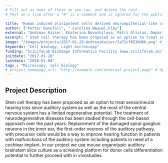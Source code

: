 ```yaml
---
# Fill out as many of these as you can, and delete the rest.
# Text on a line after a "#" is a comment and is ignored for the published page.

title: "Human induced pluripotent cells derived neuroepithelial-like cells differentiation potential in the presence of the mouse auditory brainstem milieu"
author: ["Petter Ranefall", " Carolina W&auml;hlby"]
external: "Andreas Kaiser, Ekaterina Novozhilova, Petri Olivius, Department of Surgical Sciences, Uppsala University"
excerpt: " Stem cell therapy has been proposed as an option to treat sensorineural hearing loss since auditory system as well as the most of the central nervous system has a limited regenerative potential. The ..."
image: "/images/projects/2017-01-20-AndreasKaiser/5a71cf0530d66.png" # Image should be pushed to /images/projects/YYYY-MM-DD-projectid/ before
keywords: "Cell biology, Light microscopy"
funding: "SciLifeLab BioImage Informatics Facility (www.scilifelab.se/facilities/bioimage-informatics)"
initdate: "2017-01-20"
lastdate: "2018-01-08"
tags_: "Microscopy, cell biology"
# project_homepage_url: "http://example.com/external-project-page" # Optional external homepage for this project
---
```


## Project Description
 Stem cell therapy has been proposed as an option to treat sensorineural hearing loss since auditory system as well as the most of the central nervous system has a limited regenerative potential. The treatment of neurodegenerative diseases has been studied through the cell-based approach over the past years. Replacement of the damaged spiral ganglion neurons in the inner ear, the first-order neurons of the auditory pathway, with precursor cells would be a way to improve hearing function in patients with malfunctions of the auditory system including patients in need of a cochlear implant. In our project we use mouse organotypic auditory brainstem slice culture as a screening platform for donor cells differentiation potential to further proceed with in vivostudies. 
